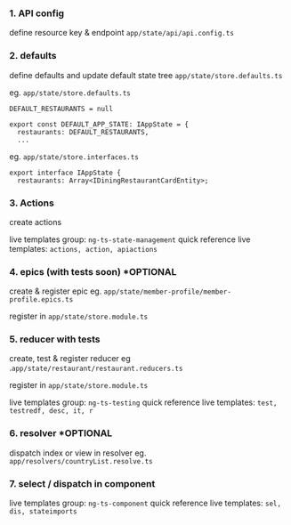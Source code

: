 ### 1. API config

define resource key & endpoint
``app/state/api/api.config.ts``

### 2. defaults

define defaults and update default state tree
``app/state/store.defaults.ts``

eg. ``app/state/store.defaults.ts``
```
DEFAULT_RESTAURANTS = null

export const DEFAULT_APP_STATE: IAppState = {
  restaurants: DEFAULT_RESTAURANTS,
  ...
```

eg. ``app/state/store.interfaces.ts``
```
export interface IAppState {
  restaurants: Array<IDiningRestaurantCardEntity>;
```

### 3. Actions

create actions

live templates group: ``ng-ts-state-management``
quick reference live templates: ``actions, action, apiactions``

### 4. epics (with tests soon) *OPTIONAL

create & register epic
eg. ``app/state/member-profile/member-profile.epics.ts``

register in ``app/state/store.module.ts``

### 5. reducer with tests

create, test & register reducer
eg .``app/state/restaurant/restaurant.reducers.ts``

register in ``app/state/store.module.ts``

live templates group: ``ng-ts-testing``
quick reference live templates: ``test, testredf, desc, it, r``

### 6. resolver *OPTIONAL

dispatch index or view in resolver
eg. ``app/resolvers/countryList.resolve.ts``

### 7. select / dispatch in component

live templates group: ``ng-ts-component``
quick reference live templates: ``sel, dis, stateimports``
